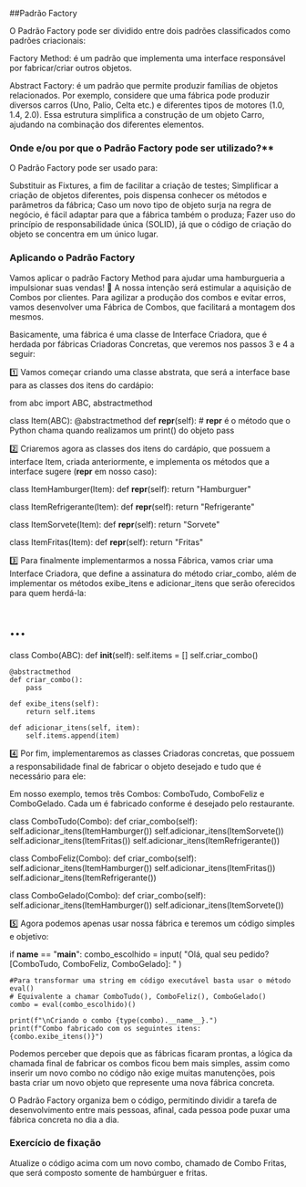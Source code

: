 ##Padrão Factory

O Padrão Factory pode ser dividido entre dois padrões classificados como padrões criacionais:

Factory Method: é um padrão que implementa uma interface responsável por fabricar/criar outros objetos.

Abstract Factory: é um padrão que permite produzir famílias de objetos relacionados. Por exemplo, considere que uma fábrica pode produzir diversos carros (Uno, Palio, Celta etc.) e diferentes tipos de motores (1.0, 1.4, 2.0). Essa estrutura simplifica a construção de um objeto Carro, ajudando na combinação dos diferentes elementos.

### Onde e/ou por que o Padrão Factory pode ser utilizado?\*\*

O Padrão Factory pode ser usado para:

Substituir as Fixtures, a fim de facilitar a criação de testes;
Simplificar a criação de objetos diferentes, pois dispensa conhecer os métodos e parâmetros da fábrica;
Caso um novo tipo de objeto surja na regra de negócio, é fácil adaptar para que a fábrica também o produza;
Fazer uso do princípio de responsabilidade única (SOLID), já que o código de criação do objeto se concentra em um único lugar.

### Aplicando o Padrão Factory

Vamos aplicar o padrão Factory Method para ajudar uma hamburgueria a impulsionar suas vendas! 🍔 A nossa intenção será estimular a aquisição de Combos por clientes. Para agilizar a produção dos combos e evitar erros, vamos desenvolver uma Fábrica de Combos, que facilitará a montagem dos mesmos.

Basicamente, uma fábrica é uma classe de Interface Criadora, que é herdada por fábricas Criadoras Concretas, que veremos nos passos 3 e 4 a seguir:

1️⃣ Vamos começar criando uma classe abstrata, que será a interface base para as classes dos itens do cardápio:

from abc import ABC, abstractmethod

class Item(ABC):
@abstractmethod
def **repr**(self): # **repr** é o método que o Python chama quando realizamos um print() do objeto
pass

2️⃣ Criaremos agora as classes dos itens do cardápio, que possuem a interface Item, criada anteriormente, e implementa os métodos que a interface sugere (**repr** em nosso caso):

class ItemHamburger(Item):
def **repr**(self):
return "Hamburguer"

class ItemRefrigerante(Item):
def **repr**(self):
return "Refrigerante"

class ItemSorvete(Item):
def **repr**(self):
return "Sorvete"

class ItemFritas(Item):
def **repr**(self):
return "Fritas"

3️⃣ Para finalmente implementarmos a nossa Fábrica, vamos criar uma Interface Criadora, que define a assinatura do método criar_combo, além de implementar os métodos exibe_itens e adicionar_itens que serão oferecidos para quem herdá-la:

# ...

class Combo(ABC):
def **init**(self):
self.items = []
self.criar_combo()

    @abstractmethod
    def criar_combo():
        pass

    def exibe_itens(self):
        return self.items

    def adicionar_itens(self, item):
        self.items.append(item)

4️⃣ Por fim, implementaremos as classes Criadoras concretas, que possuem a responsabilidade final de fabricar o objeto desejado e tudo que é necessário para ele:

Em nosso exemplo, temos três Combos: ComboTudo, ComboFeliz e ComboGelado. Cada um é fabricado conforme é desejado pelo restaurante.

class ComboTudo(Combo):
def criar_combo(self):
self.adicionar_itens(ItemHamburger())
self.adicionar_itens(ItemSorvete())
self.adicionar_itens(ItemFritas())
self.adicionar_itens(ItemRefrigerante())

class ComboFeliz(Combo):
def criar_combo(self):
self.adicionar_itens(ItemHamburger())
self.adicionar_itens(ItemFritas())
self.adicionar_itens(ItemRefrigerante())

class ComboGelado(Combo):
def criar_combo(self):
self.adicionar_itens(ItemHamburger())
self.adicionar_itens(ItemSorvete())

5️⃣ Agora podemos apenas usar nossa fábrica e teremos um código simples e objetivo:

if **name** == "**main**":
combo_escolhido = input(
"Olá, qual seu pedido? [ComboTudo, ComboFeliz, ComboGelado]: "
)

    #Para transformar uma string em código executável basta usar o método eval()
    # Equivalente a chamar ComboTudo(), ComboFeliz(), ComboGelado()
    combo = eval(combo_escolhido)()

    print(f"\nCriando o combo {type(combo).__name__}.")
    print(f"Combo fabricado com os seguintes itens: {combo.exibe_itens()}")

Podemos perceber que depois que as fábricas ficaram prontas, a lógica da chamada final de fabricar os combos ficou bem mais simples, assim como inserir um novo combo no código não exige muitas manutenções, pois basta criar um novo objeto que represente uma nova fábrica concreta.

O Padrão Factory organiza bem o código, permitindo dividir a tarefa de desenvolvimento entre mais pessoas, afinal, cada pessoa pode puxar uma fábrica concreta no dia a dia.

### Exercício de fixação

Atualize o código acima com um novo combo, chamado de Combo Fritas, que será composto somente de hambúrguer e fritas.
